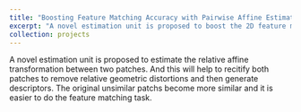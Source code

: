 ```yaml
---
title: "Boosting Feature Matching Accuracy with Pairwise Affine Estimation"
excerpt: "A novel estimation unit is proposed to boost the 2D feature matching accuracy. <br/><img src='/images/2DFeat.png'>"
collection: projects
---
```


A novel estimation unit is proposed to estimate the relative affine transformation between two patches. And this will help to recitify both patches to remove relative geometric distortions and then generate descriptors. The original unsimilar patchs become more similar and it is easier to do the feature matching task. 
